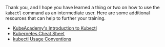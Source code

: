 Thank you, and I hope you have learned a thing or two on how to use the `kubectl` command as an intermediate user. Here are some additional resources that can help to further your training.

- [KubeAcademy's Introduction to Kubectl](https://kube.academy/lessons/introduction-to-kubectl)
- [Kubernetes Cheat Sheet](https://kubernetes.io/docs/reference/kubectl/cheatsheet/)
- [kubectl Usage Conventions](https://kubernetes.io/docs/reference/kubectl/conventions/#generators)
